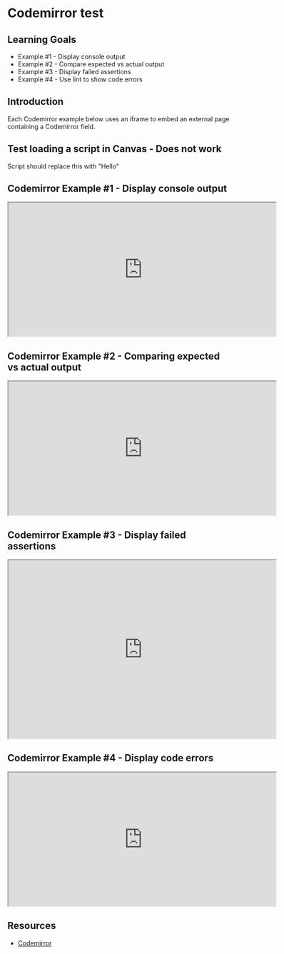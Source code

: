 # Codemirror test

## Learning Goals

- Example #1 - Display console output
- Example #2 - Compare expected vs actual output
- Example #3 - Display failed assertions
- Example #4 - Use lint to show code errors

## Introduction

Each Codemirror example below uses an iframe to embed an external page
containing a Codemirror field.

## Test loading a script in Canvas - Does not work

<p id="p1">Script should replace this with "Hello"</p>

<script src="tmp.js"></script>

## Codemirror Example #1 - Display console output

<iframe width="600" height="300" src="https://linda-seiter.github.io/page1.html"></iframe>

## Codemirror Example #2 - Comparing expected vs actual output

<iframe width="600" height="300" src="https://linda-seiter.github.io/page2.html"></iframe>

## Codemirror Example #3 - Display failed assertions

<iframe width="600" height="400" src="https://linda-seiter.github.io/page3.html"></iframe>

## Codemirror Example #4 - Display code errors

<iframe width="600" height="300" src="https://linda-seiter.github.io/page4.html"></iframe>


## Resources

- [Codemirror](https://codemirror.net/)
